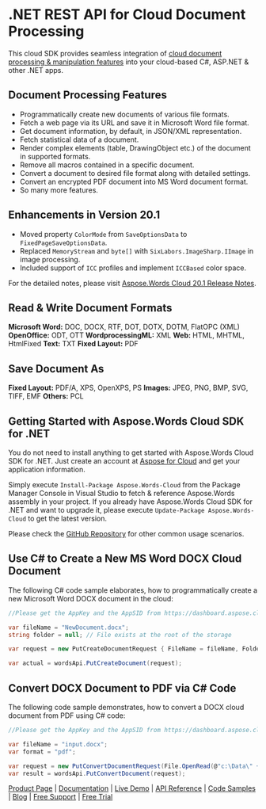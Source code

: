 # .NET REST API for Cloud Document Processing

This cloud SDK provides seamless integration of [cloud document processing & manipulation features](https://products.aspose.cloud/words/net) into your cloud-based C#, ASP.NET & other .NET apps.

## Document Processing Features

- Programmatically create new documents of various file formats.
- Fetch a web page via its URL and save it in Microsoft Word file format.
- Get document information, by default, in JSON/XML representation.
- Fetch statistical data of a document.
- Render complex elements (table, DrawingObject etc.) of the document in supported formats.
- Remove all macros contained in a specific document.
- Convert a document to desired file format along with detailed settings.
- Convert an encrypted PDF document into MS Word document format.
- So many more features.

## Enhancements in Version 20.1

- Moved property `ColorMode` from `SaveOptionsData` to `FixedPageSaveOptionsData`.
- Replaced `MemoryStream` and `byte[]` with `SixLabors.ImageSharp.IImage` in image processing.
- Included support of `ICC` profiles and implement `ICCBased` color space.

For the detailed notes, please visit [Aspose.Words Cloud 20.1 Release Notes](https://docs.aspose.cloud/display/wordscloud/Aspose.Words+Cloud+20.1+Release+Notes).

## Read & Write Document Formats

**Microsoft Word:** DOC, DOCX, RTF, DOT, DOTX, DOTM, FlatOPC (XML)
**OpenOffice:** ODT, OTT
**WordprocessingML:** XML
**Web:** HTML, MHTML, HtmlFixed
**Text:** TXT
**Fixed Layout:** PDF

## Save Document As

**Fixed Layout:** PDF/A, XPS, OpenXPS, PS
**Images:** JPEG, PNG, BMP, SVG, TIFF, EMF
**Others:** PCL

## Getting Started with Aspose.Words Cloud SDK for .NET

You do not need to install anything to get started with Aspose.Words Cloud SDK for .NET. Just create an account at [Aspose for Cloud](https://dashboard.aspose.cloud/#/apps) and get your application information.

Simply execute `Install-Package Aspose.Words-Cloud` from the Package Manager Console in Visual Studio to fetch & reference Aspose.Words assembly in your project. If you already have Aspose.Words Cloud SDK for .NET and want to upgrade it, please execute `Update-Package Aspose.Words-Cloud` to get the latest version.

Please check the [GitHub Repository](https://github.com/aspose-words-cloud/aspose-words-cloud-dotnet) for other common usage scenarios.

## Use C# to Create a New MS Word DOCX Cloud Document

The following C# code sample elaborates, how to programmatically create a new Microsoft Word DOCX document in the cloud:

```csharp
//Please get the AppKey and the AppSID from https://dashboard.aspose.cloud/

var fileName = "NewDocument.docx";
string folder = null; // File exists at the root of the storage

var request = new PutCreateDocumentRequest { FileName = fileName, Folder = folder };

var actual = wordsApi.PutCreateDocument(request);
```

## Convert DOCX Document to PDF via C# Code

The following code sample demonstrates, how to convert a DOCX cloud document from PDF using C# code:

```csharp
//Please get the AppKey and the AppSID from https://dashboard.aspose.cloud/

var fileName = "input.docx";
var format = "pdf";

var request = new PutConvertDocumentRequest(File.OpenRead(@"c:\Data\" + fileName), format);
var result = wordsApi.PutConvertDocument(request);
```

[Product Page](https://products.aspose.cloud/words/net) | [Documentation](https://docs.aspose.cloud/display/wordscloud/Home) | [Live Demo](https://products.aspose.app/words/family) | [API Reference](https://apireference.aspose.cloud/words/) | [Code Samples](https://github.com/aspose-words-cloud/aspose-words-cloud-dotnet) | [Blog](https://blog.aspose.cloud/category/words/) | [Free Support](https://forum.aspose.cloud/c/words) | [Free Trial](https://dashboard.aspose.cloud/#/apps)
